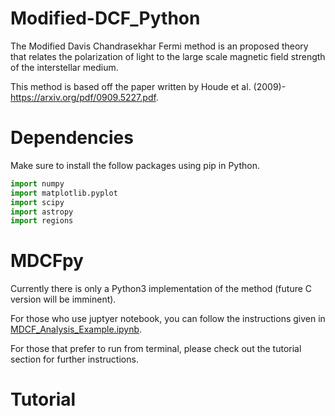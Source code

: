 # Modified-DCF_Python
The Modified Davis Chandrasekhar Fermi method is an proposed theory that relates the polarization of light to the large scale magnetic field strength of the interstellar medium.

This method is based off the paper written by Houde et al. (2009)- https://arxiv.org/pdf/0909.5227.pdf.


# Dependencies
Make sure to install the follow packages using pip in Python.
```python
import numpy 
import matplotlib.pyplot 
import scipy 
import astropy
import regions
```

# MDCFpy 
Currently there is only a Python3 implementation of the method (future C version will be imminent).

For those who use juptyer notebook, you can follow the instructions given in <ins>MDCF_Analysis_Example.ipynb</ins>.

For those that prefer to run from terminal, please check out the tutorial section for further instructions.

# Tutorial
